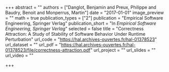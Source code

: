 +++
abstract = ""
authors = ["Danglot, Benjamin and Preux, Philippe and Baudry, Benoit and Monperrus, Martin"]
date = "2017-01-01"
image_preview = ""
math = true
publication_types = ["2"]
publication = "Empirical Software Engineering, Springer Verlag"
publication_short = "In *Empirical Software Engineering, Springer Verlag*"
selected = false
title = "Correctness Attraction: A Study of Stability of Software Behavior Under Runtime Perturbation"
url_code = "https://hal.archives-ouvertes.fr/hal-01378523"
url_dataset = ""
url_pdf = "https://hal.archives-ouvertes.fr/hal-01378523/file/correctness-attraction.pdf"
url_project = ""
url_slides = ""
url_video = ""

+++
